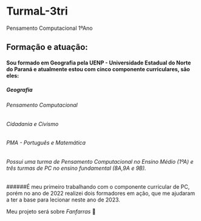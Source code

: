 # TurmaL-3tri
Pensamento Computacional 1ºAno
## Formação e atuação:
#### Sou formado em Geografia pela UENP - Universidade Estadual do Norte do Paraná e atualmente estou com cinco componente curriculares, são eles:
##### *Geografia*
###### *Pensamento Computacional*
###### *Cidadania e Civismo*
###### *PMA - Português e Matemática*
###### Possui uma turma de Pensamento Computacional no Ensino Médio (1ºA) e três turmas de PC no ensino fundamental (8A,9A e 9B).
######É meu primeiro trabalhando com o componente curricular de PC, porém no ano de 2022 realizei dois formadores em ação, que me ajudaram a ter a base para lecionar neste ano de 2023.

 Meu projeto será sobre _Fanfarras_ 🥁
